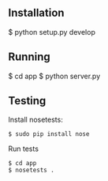 Installation
--------------------------

$ python setup.py develop

Running
--------------------------

$ cd app
$ python server.py

Testing
--------------------------

Install nosetests:
```
$ sudo pip install nose
```

Run tests
```
$ cd app
$ nosetests .
```

